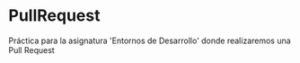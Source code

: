 # PullRequest
Práctica para la asignatura 'Entornos de Desarrollo' donde realizaremos una Pull Request
